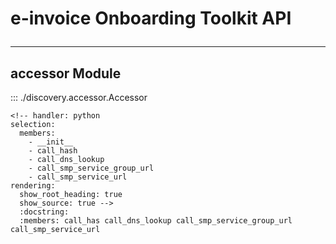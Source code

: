 # e-invoice Onboarding Toolkit API<hr/>
## accessor Module
:::  ./discovery.accessor.Accessor

    <!-- handler: python
    selection:
      members:
        - __init__
        - call_hash
        - call_dns_lookup
        - call_smp_service_group_url
        - call_smp_service_url
    rendering:
      show_root_heading: true
      show_source: true -->
      :docstring:
      :members: call_has call_dns_lookup call_smp_service_group_url call_smp_service_url
